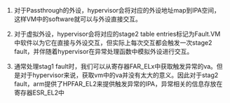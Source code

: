 1) 对于Passthrough的外设，hypervisor会将对应的外设地址map到IPA空间，这样VM中的software就可以与外设直接交互。

2) 对于虚拟外设，hypervisor会将对应的stage2 table entries标记为Fault.VM中软件以为它在直接与外设交互，但实际上每次交互都会触发一次stage2 fault，并伴随着hypervisor在异常处理函数中模拟外设进行交互。

3) 通常处理stag1 fault时，我们可以从寄存器FAR_ELx中获取触发异常的va。但是对于hypervisor来说，获取vm中的va并没有太大的意义。因此对于stag2 fault，arm提供了HPFAR_EL2来提供触发异常的IPA，异常相关的信息存放在寄存器ESR_EL2中